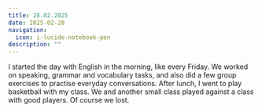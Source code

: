 ```yaml
---
title: 28.02.2025
date: 2025-02-28
navigation:
  icon: i-lucide-notebook-pen
description: ""
---
```


I started the day with English in the morning, like every Friday. We worked on speaking, grammar and vocabulary tasks, and also did a few group exercises to practise everyday conversations. After lunch, I went to play basketball with my class. We and another small class played against a class with good players. Of course we lost.

